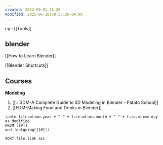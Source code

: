 ```yaml
---
created: 2023-09-01 21:26
modified: 2025-06-16T08:35:20-04:00
---
```

up:: [[Tools]]

## blender


[[How to Learn Blender]]

[[Blender Shortcuts]]

## Courses
**Modeling**
1. [[+ 3DM-A Complete Guide to 3D Modeling in Blender - Patata School]]
2. [[FDM-Making Food and Drinks in Blender]]

```dataview
table file.mtime.year + "-" + file.mtime.month + "-" + file.mtime.day as Modified
FROM [[#]]
and !outgoing([[#]])

SORT file.link asc
```
